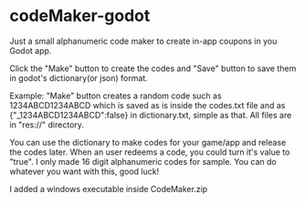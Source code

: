 # codeMaker-godot
Just a small alphanumeric code maker to create in-app coupons in you Godot app.

Click the "Make" button to create the codes and "Save" button to save them in godot's dictionary(or json) format.

Example: "Make" button creates a random code such as 1234ABCD1234ABCD which is saved as is inside the codes.txt file and as {"_1234ABCD1234ABCD":false} in dictionary.txt, simple as that. All files are in "res://" directory.

You can use the dictionary to make codes for your game/app and release the codes later. When an user redeems a code, you could turn it's value to "true". I only made 16 digit alphanumeric codes for sample. You can do whatever you want with this, good luck!

I added a windows executable inside CodeMaker.zip
